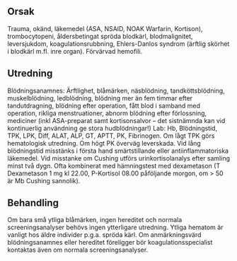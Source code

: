 ## Orsak

Trauma, okänd, läkemedel (ASA, NSAID, NOAK Warfarin, Kortison), trombocytopeni, åldersbetingat spröda blodkärl, blodmalignitet, leversjukdom, koagulationsrubbning, Ehlers-Danlos syndrom (ärftlig skörhet i blodkärl m.fl. inre organ). Förvärvad hemofili.

## Utredning

Blödningsanamnes: Ärftlighet, blåmärken, näsblödning, tandköttsblödning, muskelblödning, ledblödning, blödning mer än fem timmar efter tandutdragning, blödning efter operation, fått blod i samband med operation, rikliga menstruationer, abnorm blödning efter förlossning, mediciner (inkl ASA-preparat samt kortisonsalvor – det sistnämnda kan vid kontinuerlig användning ge stora hudblödningar!)
Lab: Hb, Blödningstid, TPK, LPK, Diff, ALAT, ALP, GT, APTT, PK, Fibrinogen.
Om lågt TPK görs hematologisk utredning. Om högt PK överväg leverskada. Vid lång blödningstid misstänks i första hand smärtstillande eller antiinflammatoriska läkemedel. Vid misstanke om Cushing utförs urinkortisolanalys efter samling minst två dygn. Ofta kombinerat med hämningstest med dexametason (T Dexametason 1 mg kl 22.00, P-Kortisol 08.00 påföljande morgon, om > 50 är Mb Cushing sannolik).

## Behandling

Om bara små ytliga blåmärken, ingen hereditet och normala screeningsanalyser behövs ingen ytterligare utredning. Ytliga hematom är vanligt hos äldre individer p.g.a. spröda kärl.
Om anmärkningsvärd blödningsanamnes eller hereditet föreligger bör koagulationsspecialist kontaktas även om normala screeningsanalyser.


